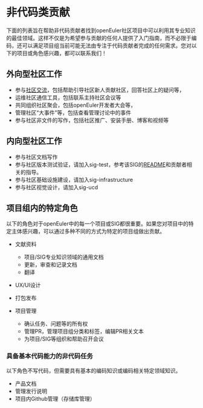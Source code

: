 # 非代码类贡献

下面的列表旨在帮助非代码贡献者找到openEuler社区项目中可以利用其专业知识的最佳领域。这样不仅是为希望参与贡献的任何人提供了入门指南，而不必限于编码，还可以满足项目组当前可能无法由专注于代码贡献者完成的任何需求。您对以下的项目或角色感兴趣，都可以联系我们！



## 外向型社区工作
- 参与[社区交流](/../communication)，包括帮助引导社区新人贡献社区，回答社区上的疑问等，
- 运维社区通信工具，包括联系主持社区会议等
- 共同组织社区聚会，包括openEuler开发者大会等，
- 管理社区“大事件”等，包括查看管理讨论中的事件
- 参与社区非文件的写作，包括社区推广、安装手册、博客和视频等



## 内向型社区工作

- 参与社区文档写作
- 参与社区版本测试验证，请加入sig-test，参考该SIG的[README]()和贡献者相关的指导。
- 参与社区基础设施建设，请加入sig-infrastructure
- 参与社区视觉设计，请加入sig-ucd

  

## 项目组内的特定角色

以下的角色对于openEuler中的每一个项目或SIG都很重要。如果您对项目中的特定主体感兴趣，可以通过多种不同的方式为特定的项目组做出贡献。

- 文献资料
  - 项目/SIG专业知识领域的通用文档
  - 更新，审查和记录文档
  - 翻译

- UX/UI设计
- 打包发布
- 项目管理
  - 确认任务、问题等的所有权
  - 管理PR，管理项目组分类和标签，编辑PR相关文本
  - 为项目/SIG等组织和帮助召开会议



### 具备基本代码能力的非代码任务

以下角色不写代码，但需要具有基本的编码知识或编码相关特定领域知识。

- 产品文档
- 管理发行说明
- 项目内Github管理（存储库管理）